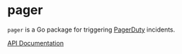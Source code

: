 pager
=====

`pager` is a Go package for triggering [PagerDuty][pagerduty] incidents.

[API Documentation][godocs]

[pagerduty]: http://pagerduty.com
[godocs]: http://godoc.org/github.com/stvp/pager


